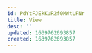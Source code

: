```yaml
---
id: PdYtFJEkKuR2f0MWtLFNr
title: View
desc: ''
updated: 1639762693857
created: 1639762693857
---
```


